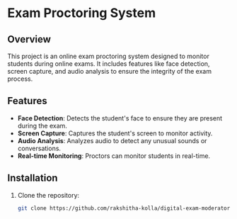 # Exam Proctoring System

## Overview
This project is an online exam proctoring system designed to monitor students during online exams. It includes features like face detection, screen capture, and audio analysis to ensure the integrity of the exam process.

## Features
- **Face Detection**: Detects the student's face to ensure they are present during the exam.
- **Screen Capture**: Captures the student's screen to monitor activity.
- **Audio Analysis**: Analyzes audio to detect any unusual sounds or conversations.
- **Real-time Monitoring**: Proctors can monitor students in real-time.

## Installation
1. Clone the repository:
   ```bash
   git clone https://github.com/rakshitha-kolla/digital-exam-moderator.git
